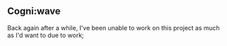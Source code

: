 ## Cogni:wave

Back again after a while, I've been unable to work on this project as much as I'd want to due to work;